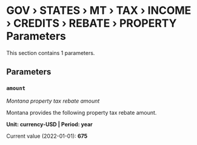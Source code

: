 # GOV › STATES › MT › TAX › INCOME › CREDITS › REBATE › PROPERTY Parameters

This section contains 1 parameters.

## Parameters

### `amount`
*Montana property tax rebate amount*

Montana provides the following property tax rebate amount.

**Unit: currency-USD | Period: year**

Current value (2022-01-01): **675**

